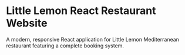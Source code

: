# Little Lemon React Restaurant Website

A modern, responsive React application for Little Lemon Mediterranean restaurant featuring a complete booking system.